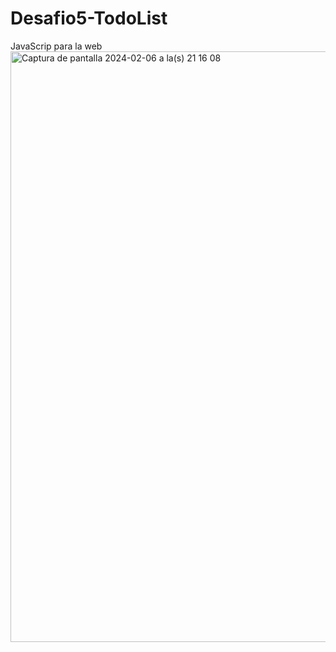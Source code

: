 # Desafio5-TodoList
JavaScrip para la web
<img width="945" alt="Captura de pantalla 2024-02-06 a la(s) 21 16 08" src="https://github.com/niconstvc/Desafio5-TodoList/assets/120123429/160f510a-c701-4aaa-8e63-7d4d26a80fcb">
